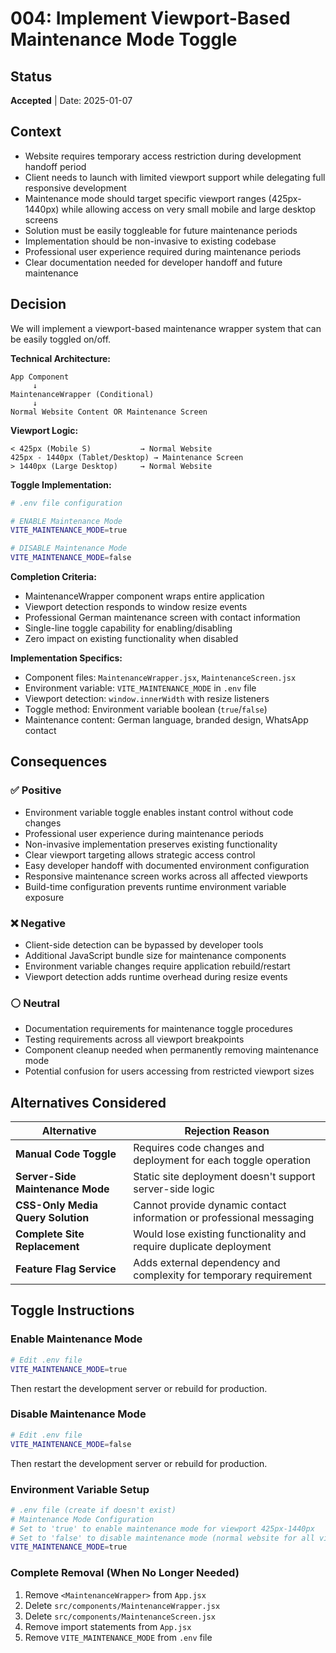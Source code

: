# 004: Implement Viewport-Based Maintenance Mode Toggle

## Status
**Accepted** | Date: 2025-01-07

## Context
- Website requires temporary access restriction during development handoff period
- Client needs to launch with limited viewport support while delegating full responsive development
- Maintenance mode should target specific viewport ranges (425px-1440px) while allowing access on very small mobile and large desktop screens
- Solution must be easily toggleable for future maintenance periods
- Implementation should be non-invasive to existing codebase
- Professional user experience required during maintenance periods
- Clear documentation needed for developer handoff and future maintenance

## Decision
We will implement a viewport-based maintenance wrapper system that can be easily toggled on/off.

**Technical Architecture:**
```
App Component
     ↓
MaintenanceWrapper (Conditional)
     ↓
Normal Website Content OR Maintenance Screen
```

**Viewport Logic:**
```
< 425px (Mobile S)           → Normal Website
425px - 1440px (Tablet/Desktop) → Maintenance Screen  
> 1440px (Large Desktop)     → Normal Website
```

**Toggle Implementation:**
```bash
# .env file configuration

# ENABLE Maintenance Mode
VITE_MAINTENANCE_MODE=true

# DISABLE Maintenance Mode
VITE_MAINTENANCE_MODE=false
```

**Completion Criteria:**
- MaintenanceWrapper component wraps entire application
- Viewport detection responds to window resize events
- Professional German maintenance screen with contact information
- Single-line toggle capability for enabling/disabling
- Zero impact on existing functionality when disabled

**Implementation Specifics:**
- Component files: `MaintenanceWrapper.jsx`, `MaintenanceScreen.jsx`
- Environment variable: `VITE_MAINTENANCE_MODE` in `.env` file
- Viewport detection: `window.innerWidth` with resize listeners
- Toggle method: Environment variable boolean (`true`/`false`)
- Maintenance content: German language, branded design, WhatsApp contact

## Consequences

### ✅ Positive
- Environment variable toggle enables instant control without code changes
- Professional user experience during maintenance periods
- Non-invasive implementation preserves existing functionality
- Clear viewport targeting allows strategic access control
- Easy developer handoff with documented environment configuration
- Responsive maintenance screen works across all affected viewports
- Build-time configuration prevents runtime environment variable exposure

### ❌ Negative
- Client-side detection can be bypassed by developer tools
- Additional JavaScript bundle size for maintenance components
- Environment variable changes require application rebuild/restart
- Viewport detection adds runtime overhead during resize events

### ⚪ Neutral
- Documentation requirements for maintenance toggle procedures
- Testing requirements across all viewport breakpoints
- Component cleanup needed when permanently removing maintenance mode
- Potential confusion for users accessing from restricted viewport sizes

## Alternatives Considered

| Alternative | Rejection Reason |
|-------------|------------------|
| **Manual Code Toggle** | Requires code changes and deployment for each toggle operation |
| **Server-Side Maintenance Mode** | Static site deployment doesn't support server-side logic |
| **CSS-Only Media Query Solution** | Cannot provide dynamic contact information or professional messaging |
| **Complete Site Replacement** | Would lose existing functionality and require duplicate deployment |
| **Feature Flag Service** | Adds external dependency and complexity for temporary requirement |

## Toggle Instructions

### Enable Maintenance Mode
```bash
# Edit .env file
VITE_MAINTENANCE_MODE=true
```
Then restart the development server or rebuild for production.

### Disable Maintenance Mode
```bash
# Edit .env file
VITE_MAINTENANCE_MODE=false
```
Then restart the development server or rebuild for production.

### Environment Variable Setup
```bash
# .env file (create if doesn't exist)
# Maintenance Mode Configuration
# Set to 'true' to enable maintenance mode for viewport 425px-1440px
# Set to 'false' to disable maintenance mode (normal website for all viewports)
VITE_MAINTENANCE_MODE=true
```

### Complete Removal (When No Longer Needed)
1. Remove `<MaintenanceWrapper>` from `App.jsx`
2. Delete `src/components/MaintenanceWrapper.jsx`
3. Delete `src/components/MaintenanceScreen.jsx`
4. Remove import statements from `App.jsx`
5. Remove `VITE_MAINTENANCE_MODE` from `.env` file
